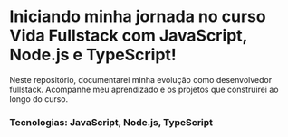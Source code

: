 # Iniciando minha jornada no curso Vida Fullstack com JavaScript, Node.js e TypeScript!
Neste repositório, documentarei minha evolução como desenvolvedor fullstack. Acompanhe meu aprendizado e os projetos que construirei ao longo do curso.

### Tecnologias: JavaScript, Node.js, TypeScript
